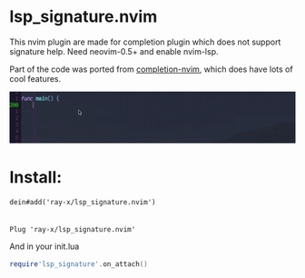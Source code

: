 # lsp_signature.nvim

This nvim plugin are made for completion plugin which does not support signature help.
Need neovim-0.5+ and enable nvim-lsp.

Part of the code was ported from [completion-nvim](https://github.com/nvim-lua/completion-nvim), which does have lots of cool features.

![lsp_signature_help.gif](https://github.com/ray-x/files/blob/master/img/sigature.gif?raw=true "signature")

# Install:

```vim
dein#add('ray-x/lsp_signature.nvim')


Plug 'ray-x/lsp_signature.nvim'
```

And in your init.lua

```lua
require'lsp_signature'.on_attach()
```
